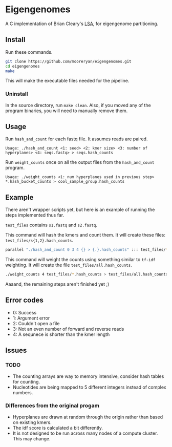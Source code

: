 # Eigengenomes

A C implementation of Brian Cleary's [LSA](https://github.com/brian-cleary/LatentStrainAnalysis), for eigengenome partitioning.

## Install

Run these commands.

```bash
git clone https://github.com/mooreryan/eigengenomes.git
cd eigengenomes
make
```

This will make the executable files needed for the pipeline.

### Uninstall

In the source directory, run `make clean`. Also, if you moved any of the program binaries, you will need to manually remove them.

## Usage

Run `hash_and_count` for each fastq file. It assumes reads are paired.

```
Usage: ./hash_and_count <1: seed> <2: kmer size> <3: number of hyperplanes> <4: seqs.fastq> > seqs.hash_counts
```

Run `weight_counts` once on all the output files from the `hash_and_count` program.

```
Usage: ./weight_counts <1: num hyperplanes used in previous step> *.hash_bucket_counts > cool_sample_group.hash_counts
```

## Example

There aren't wrapper scripts yet, but here is an example of running the steps implemented thus far.

`test_files` contains `s1.fastq` and `s2.fastq`.

This command will hash the kmers and count them. It will create these files: `test_files/s{1,2}.hash_counts`.

```bash
parallel "./hash_and_count 0 3 4 {} > {.}.hash_counts" ::: test_files/*fastq
```

This command will weight the counts using something similar to `tf-idf` weighting. It will create the file `test_files/all.hash_counts`.

```bash
./weight_counts 4 test_files/*.hash_counts > test_files/all.hash_counts
```

Aaaand, the remaining steps aren't finished yet ;)

## Error codes

- 0: Success
- 1: Argument error
- 2: Couldn't open a file
- 3: Not an even number of forward and reverse reads
- 4: A sequnece is shorter than the kmer length

## Issues

### TODO

- The counting arrays are way to memory intensive, consider hash tables for counting.
- Nucleotides are being mapped to 5 different integers instead of complex numbers.

### Differences from the original progam

- Hyperplanes are drawn at random through the origin rather than based on existing kmers.
- The idf score is calculated a bit differently.
- It is not designed to be run across many nodes of a compute cluster. This may change.
